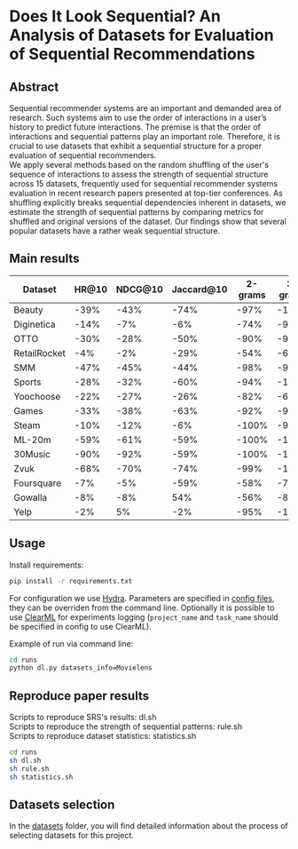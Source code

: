 # Does It Look Sequential? An Analysis of Datasets for Evaluation of Sequential Recommendations
## Abstract
Sequential recommender systems are an important and demanded area of research. Such systems aim to use the order of interactions in a user’s history to predict future interactions. The premise is that the order of interactions and sequential patterns play an important role. Therefore, it is crucial to use datasets that exhibit a sequential structure for a proper evaluation of sequential recommenders. \
We apply several methods based on the random shuffling of the user's sequence of interactions to assess the strength of sequential structure across 15 datasets, frequently used for sequential recommender systems evaluation in recent research papers presented at top-tier conferences. As shuffling explicitly breaks sequential dependencies inherent in datasets, we estimate the strength of sequential patterns by comparing metrics for shuffled and original versions of the dataset. Our findings show that several popular datasets have a rather weak sequential structure.
## Main results
| Dataset      | HR@10 | NDCG@10 | Jaccard@10 | 2-grams | 3-grams |
|--------------|-------|---------|------------|---------|---------|
| Beauty       | -39%  | -43%    | -74%       | -97%    | -100%   |
| Diginetica   | -14%  | -7%     | -6%        | -74%    | -94%    |
| OTTO         | -30%  | -28%    | -50%       | -90%    | -96%    |
| RetailRocket | -4%   | -2%     | -29%       | -54%    | -67%    |
| SMM          | -47%  | -45%    | -44%       | -98%    | -98%    |
| Sports       | -28%  | -32%    | -60%       | -94%    | -100%   |
| Yoochoose    | -22%  | -27%    | -26%       | -82%    | -60%    |
| Games        | -33%  | -38%    | -63%       | -92%    | -98%    |
| Steam        | -10%  | -12%    | -6%        | -100%   | -99%    |
| ML-20m       | -59%  | -61%    | -59%       | -100%   | -100%   |
| 30Music      | -90%  | -92%    | -59%       | -100%   | -100%   |
| Zvuk         | -68%  | -70%    | -74%       | -99%    | -100%   |
| Foursquare   | -7%   | -5%     | -59%       | -58%    | -78%    |
| Gowalla      | -8%   | -8%     | 54%        | -56%    | -82%    |
| Yelp         | -2%   | 5%      | -2%        | -95%    | -100%   |

## Usage
Install requirements:
```sh
pip install -r requirements.txt
```
For configuration we use [Hydra](https://hydra.cc/). Parameters are specified in [config files](runs/conf/), they can be overriden from the command line. Optionally it is possible to use [ClearML](`https://clear.ml/docs/latest/docs`) for experiments logging (`project_name` and `task_name` should be specified in config to use ClearML).

Example of run via command line:
```sh
cd runs
python dl.py datasets_info=Movielens
```
## Reproduce paper results
Scripts to reproduce SRS's results: dl.sh \
Scripts to reproduce the strength of sequential patterns: rule.sh \
Scripts to reproduce dataset statistics: statistics.sh

```sh
cd runs
sh dl.sh
sh rule.sh
sh statistics.sh
```
## Datasets selection
 In the [datasets](datasets) folder, you will find detailed information about the process of selecting datasets for this project.
